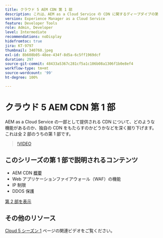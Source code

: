 ```yaml
---
title: クラウド 5 AEM CDN 第 1 部
description: これは、AEM as a Cloud Service の CDN に関するディープダイブの第 1 部です。
version: Experience Manager as a Cloud Service
feature: Developer Tools
role: Admin, Developer
level: Intermediate
recommendations: noDisplay
hidefromtoc: true
jira: KT-9797
thumbnail: 340760.jpeg
exl-id: 8b608b05-48ee-434f-8d5a-6c5ff1969dcf
duration: 297
source-git-commit: 48433a5367c281cf5a1c106b08a1306f1b0e8ef4
workflow-type: tm+mt
source-wordcount: '99'
ht-degree: 100%

---
```


# クラウド 5 AEM CDN 第 1 部

AEM as a Cloud Service の一部として提供される CDN について、どのような機能があるのか、独自の CDN をもたらすのかどうかなどを深く掘り下げます。これは全 2 部のうちの第 1 部です。

>[!VIDEO](https://video.tv.adobe.com/v/340760?quality=12&learn=on)

## このシリーズの第 1 部で説明されるコンテンツ

+ AEM CDN [概要](https://experienceleague.adobe.com/docs/experience-manager-cloud-service/content/implementing/content-delivery/cdn.html?lang=ja)
+ Web アプリケーションファイアウォール（WAF）の機能
+ IP 制限
+ DDOS 保護

[第 2 部を表示](cloud5-aem-cdn-part2.md)

## その他のリソース

[Cloud 5 シーズン 1](cloud5-season-1.md) ページの関連ビデオをご覧ください。
